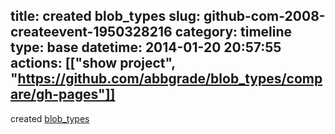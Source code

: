 title: created blob_types
slug: github-com-2008-createevent-1950328216
category: timeline
type: base
datetime: 2014-01-20 20:57:55
actions: [["show project", "https://github.com/abbgrade/blob_types/compare/gh-pages"]]
---
created [blob_types](https://github.com/abbgrade/blob_types)
